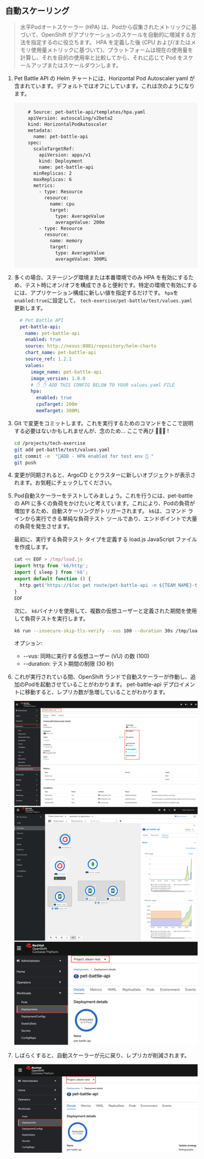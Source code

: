## 自動スケーリング

> 水平Podオートスケーラー (HPA) は、Podから収集されたメトリックに基づいて、OpenShift がアプリケーションのスケールを自動的に増減する方法を指定するのに役立ちます。 HPA を定義した後 (CPU および/またはメモリ使用量メトリックに基づいて)、プラットフォームは現在の使用量を計算し、それを目的の使用率と比較してから、それに応じて Pod をスケールアップまたはスケールダウンします。

1. Pet Battle API の Helm チャートには、Horizontal Pod Autoscaler yaml が含まれています。デフォルトではオフにしています。これは次のようになります。

     <div class="highlight" style="background: #f7f7f7">
     <pre><code class="language-yaml">
        # Source: pet-battle-api/templates/hpa.yaml
        apiVersion: autoscaling/v2beta2
        kind: HorizontalPodAutoscaler
        metadata:
          name: pet-battle-api
        spec:
          scaleTargetRef:
            apiVersion: apps/v1
            kind: Deployment
            name: pet-battle-api
          minReplicas: 2
          maxReplicas: 6
          metrics:
            - type: Resource
              resource:
                name: cpu
                target:
                  type: AverageValue
                  averageValue: 200m
            - type: Resource
              resource:
                name: memory
                target:
                  type: AverageValue
                  averageValue: 300Mi
        </code></pre>
    </div>
    

2. 多くの場合、ステージング環境または本番環境でのみ HPA を有効にするため、テスト時にオン/オフを構成できると便利です。特定の環境で有効にするには、アプリケーション構成に新しい値を指定するだけです。 `hpa`を`enabled:true`に設定して、 `tech-exercise/pet-battle/test/values.yaml`更新します。

    ```yaml
      # Pet Battle API
      pet-battle-api:
        name: pet-battle-api
        enabled: true
        source: http://nexus:8081/repository/helm-charts
        chart_name: pet-battle-api
        source_ref: 1.2.1
        values:
          image_name: pet-battle-api
          image_version: 1.0.0
          # ✋ ✋ ADD THIS CONFIG BELOW TO YOUR values.yaml FILE
          hpa:
            enabled: true
            cpuTarget: 200m
            memTarget: 300Mi
    ```

3. Git で変更をコミットします。これを実行するためのコマンドをここで説明する必要はないかもしれませんが、念のため... ここで再び 🐎🐎🐎 !

    ```bash
    cd /projects/tech-exercise
    git add pet-battle/test/values.yaml
    git commit -m  "🐎ADD - HPA enabled for test env 🐎 "
    git push
    ```

4. 変更が同期されると、ArgoCD とクラスターに新しいオブジェクトが表示されます。お気軽にチェックしてください。

5. Pod自動スケーラーをテストしてみましょう。これを行うには、pet-battle の API に多くの負荷をかけたいと考えています。これにより、Podの負荷が増加するため、自動スケーリングがトリガーされます。 `k6`は、コマンド ラインから実行できる単純な負荷テスト ツールであり、エンドポイントで大量の負荷を発生させます。

    最初に、実行する負荷テスト タイプを定義する load.js JavaScript ファイルを作成します。

    ```javascript
    cat << EOF > /tmp/load.js
    import http from 'k6/http';
    import { sleep } from 'k6';
    export default function () {
      http.get('https://$(oc get route/pet-battle-api -n ${TEAM_NAME}-test --template='{{.spec.host}}')/cats');
    }
    EOF
    ```

    次に、 `k6`バイナリを使用して、複数の仮想ユーザーと定義された期間を使用して負荷テストを実行します。

    ```bash
    k6 run --insecure-skip-tls-verify --vus 100 --duration 30s /tmp/load.js
    ```

    オプション:

    - --vus: 同時に実行する仮想ユーザー (VU) の数 (100)
    - --duration: テスト期間の制限 (30 秒)

6. これが実行されている間、OpenShift ランドで自動スケーラーが作動し、追加のPodを起動させていることがわかります。 pet-battle-api デプロイメントに移動すると、レプリカ数が急増していることがわかります。

    ![petbattle-api-hpa](./images/petbattle-api-hpa.png) ![petbattle-api-hpa-topology](./images/petbattle-api-hpa-topology.png) ![petbattle-api-deployment](./images/petbattle-api-deployment.png)

7. しばらくすると、自動スケーラーが元に戻り、レプリカが削減されます。

    ![petbattle-api-scale-down](./images/petbattle-api-scale-down.png)
